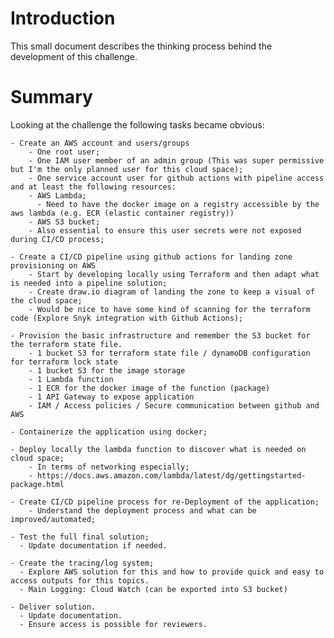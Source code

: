 # Introduction 

This small document describes the thinking process behind the development of this challenge.

# Summary

Looking at the challenge the following tasks became obvious:

    - Create an AWS account and users/groups
        - One root user;
        - One IAM user member of an admin group (This was super permissive but I'm the only planned user for this cloud space);
        - One service account user for github actions with pipeline access and at least the following resources:
        - AWS Lambda;
          - Need to have the docker image on a registry accessible by the aws lambda (e.g. ECR (elastic container registry))
        - AWS S3 bucket;
        - Also essential to ensure this user secrets were not exposed during CI/CD process;

    - Create a CI/CD pipeline using github actions for landing zone provisioning on AWS
        - Start by developing locally using Terraform and then adapt what is needed into a pipeline solution;
        - Create draw.io diagram of landing the zone to keep a visual of the cloud space;
        - Would be nice to have some kind of scanning for the terraform code (Explore Snyk integration with Github Actions);

    - Provision the basic infrastructure and remember the S3 bucket for the terraform state file.
        - 1 bucket S3 for terraform state file / dynamoDB configuration for terraform lock state
        - 1 bucket S3 for the image storage
        - 1 Lambda function
        - 1 ECR for the docker image of the function (package)
        - 1 API Gateway to expose application
        - IAM / Access policies / Secure communication between github and AWS

    - Containerize the application using docker;

    - Deploy locally the lambda function to discover what is needed on cloud space;
        - In terms of networking especially;
        - https://docs.aws.amazon.com/lambda/latest/dg/gettingstarted-package.html

    - Create CI/CD pipeline process for re-Deployment of the application;
        - Understand the deployment process and what can be improved/automated;

    - Test the full final solution;
      - Update documentation if needed.

    - Create the tracing/log system;
      - Explore AWS solution for this and how to provide quick and easy to access outputs for this topics.
      - Main Logging: Cloud Watch (can be exported into S3 bucket)

    - Deliver solution.
      - Update documentation.
      - Ensure access is possible for reviewers.
